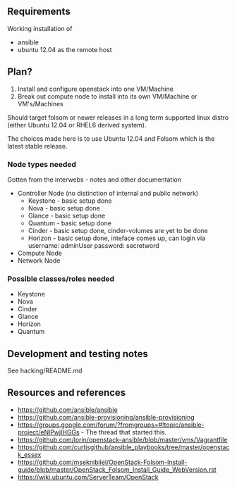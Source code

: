 ## Requirements

Working installation of 

* ansible
* ubuntu 12.04 as the remote host

## Plan?

1. Install and configure openstack into one VM/Machine
1. Break out compute node to install into its own VM/Machine or VM's/Machines

Should target folsom or newer releases in a long term supported linux
distro (either Ubuntu 12.04 or RHEL6 derived system).

The choices made here is to use Ubuntu 12.04 and Folsom which is the latest
stable release.

### Node types needed

Gotten from the interwebs - notes and other documentation

* Controller Node (no distinction of internal and public network)
    - Keystone - basic setup done
    - Nova - basic setup done
    - Glance - basic setup done
    - Quantum - basic setup done
    - Cinder - basic setup done, cinder-volumes are yet to be done
    - Horizon - basic setup done, inteface comes up, can login via username: adminUser password: secretword
* Compute Node
* Network Node

### Possible classes/roles needed

* Keystone
* Nova
* Cinder
* Glance
* Horizon
* Quantum

## Development and testing notes

See hacking/README.md

## Resources and references

* <https://github.com/ansible/ansible>
* <https://github.com/ansible-provisioning/ansible-provisioning>
* <https://groups.google.com/forum/?fromgroups=#!topic/ansible-project/eNlPwjIHGGs> - The thread that started this.
* <https://github.com/lorin/openstack-ansible/blob/master/vms/Vagrantfile>
* <https://github.com/curtisgithub/ansible_playbooks/tree/master/openstack_essex>
* <https://github.com/mseknibilel/OpenStack-Folsom-Install-guide/blob/master/OpenStack_Folsom_Install_Guide_WebVersion.rst>
* <https://wiki.ubuntu.com/ServerTeam/OpenStack>
